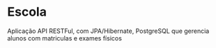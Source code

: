 # Escola
 Aplicação API RESTFul, com JPA/Hibernate, PostgreSQL que gerencia alunos com matriculas e exames físicos 
